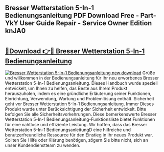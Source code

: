 ## Bresser Wetterstation 5-In-1 Bedienungsanleitung PDF Download Free - Part-YkY User Guide Repair - Service Owner Edition knJA0

# <h2><a href="http://df4rxi.blite.top/?on=Bresser+Wetterstation+5-In-1+Bedienungsanleitung">🔗Download 👉🔴 Bresser Wetterstation 5-In-1 Bedienungsanleitung</a></h2>

[![Bresser Wetterstation 5-In-1 Bedienungsanleitung new download](https://i.imgur.com/lujVjoI.png)](http://df4rxi.blite.top/?on=Bresser+Wetterstation+5-In-1+Bedienungsanleitung)
Grüße und willkommen in der Bedienungsanleitung für Ihr neu erworbenes Bresser Wetterstation 5-In-1 Bedienungsanleitung. Dieses Handbuch wurde speziell entwickelt, um Ihnen zu helfen, das Beste aus Ihrem Produkt herauszuholen, indem es eine gründliche Erläuterung seiner Funktionen, Einrichtung, Verwendung, Wartung und Problemlösung enthält. Sicherheit geht vor Bresser Wetterstation 5-In-1 Bedienungsanleitung, Immer Dieses Produkt wurde unter Berücksichtigung der Sicherheit entwickelt. Bitte befolgen Sie alle Sicherheitsvorkehrungen. Diese bemerkenswerte Bresser Wetterstation 5-In-1 Bedienungsanleitung-Funktionsliste bietet Funktionen für eine nahtlose und effiziente Leistung. Wir hoffen, dass das Bresser Wetterstation 5-In-1 BedienungsanleitungD eine hilfreiche und benutzerfreundliche Ressource für den Einstieg in Ihr neues Produkt war. Sollten Sie Hilfe oder Klärung benötigen, zögern Sie bitte nicht, sich an unser Kundendienstteam zu wenden.
